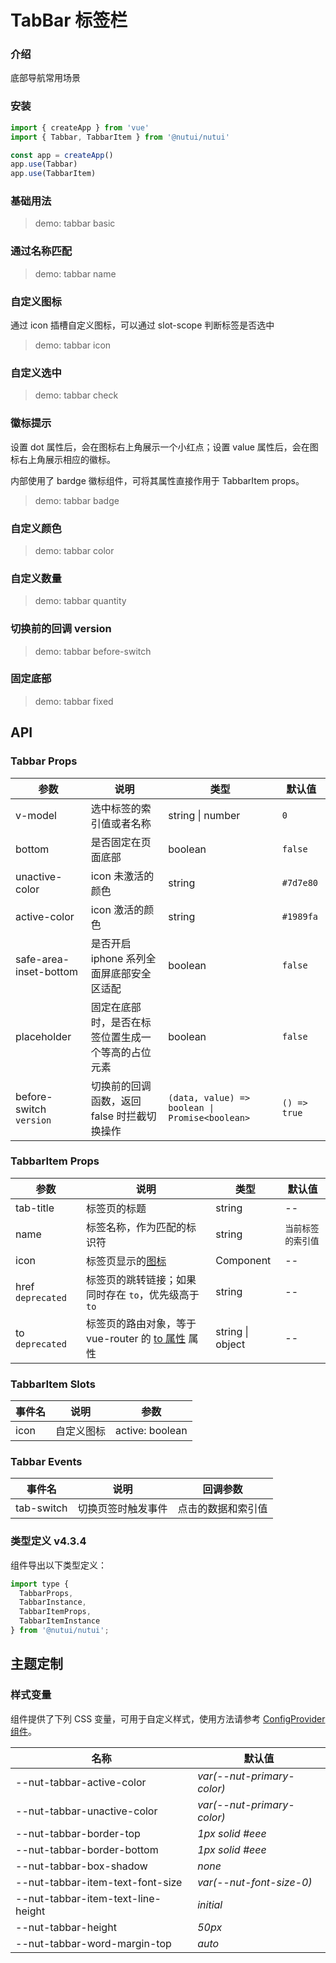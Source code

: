 # TabBar 标签栏

### 介绍

底部导航常用场景

### 安装

```js
import { createApp } from 'vue'
import { Tabbar, TabbarItem } from '@nutui/nutui'

const app = createApp()
app.use(Tabbar)
app.use(TabbarItem)
```

### 基础用法

> demo: tabbar basic

### 通过名称匹配

> demo: tabbar name

### 自定义图标

通过 icon 插槽自定义图标，可以通过 slot-scope 判断标签是否选中

> demo: tabbar icon

### 自定义选中

> demo: tabbar check

### 徽标提示

设置 dot 属性后，会在图标右上角展示一个小红点；设置 value 属性后，会在图标右上角展示相应的徽标。

内部使用了 bardge 徽标组件，可将其属性直接作用于 TabbarItem props。

> demo: tabbar badge

### 自定义颜色

> demo: tabbar color

### 自定义数量

> demo: tabbar quantity

### 切换前的回调 version

> demo: tabbar before-switch

### 固定底部

> demo: tabbar fixed

## API

### Tabbar Props

| 参数 | 说明 | 类型 | 默认值 |
| --- | --- | --- | --- |
| v-model | 选中标签的索引值或者名称 | string \| number | `0` |
| bottom | 是否固定在页面底部 | boolean | `false` |
| unactive-color | icon 未激活的颜色 | string | `#7d7e80` |
| active-color | icon 激活的颜色 | string | `#1989fa` |
| safe-area-inset-bottom | 是否开启 iphone 系列全面屏底部安全区适配 | boolean | `false` |
| placeholder | 固定在底部时，是否在标签位置生成一个等高的占位元素 | boolean | `false` |
| before-switch `version` | 切换前的回调函数，返回 false 时拦截切换操作 | `(data, value) => boolean \| Promise<boolean>` | `() => true` |

### TabbarItem Props

| 参数 | 说明 | 类型 | 默认值 |
| --- | --- | --- | --- |
| tab-title | 标签页的标题 | string | -- |
| name | 标签名称，作为匹配的标识符 | string | `当前标签的索引值` |
| icon | 标签页显示的[图标](#/zh-CN/component/icon) | Component | -- |
| href `deprecated` | 标签页的跳转链接；如果同时存在 `to`，优先级高于 `to` | string | -- |
| to `deprecated` | 标签页的路由对象，等于 vue-router 的 [to 属性](https://router.vuejs.org/zh/api/#to) 属性 | string \| object | -- |

### TabbarItem Slots

| 事件名 | 说明 | 参数 |
| --- | --- | --- |
| icon | 自定义图标 | active: boolean |

### Tabbar Events

| 事件名 | 说明 | 回调参数 |
| --- | --- | --- |
| tab-switch | 切换页签时触发事件 | 点击的数据和索引值 |

### 类型定义 v4.3.4

组件导出以下类型定义：

```js
import type {
  TabbarProps,
  TabbarInstance,
  TabbarItemProps,
  TabbarItemInstance
} from '@nutui/nutui';
```

## 主题定制

### 样式变量

组件提供了下列 CSS 变量，可用于自定义样式，使用方法请参考 [ConfigProvider 组件](#/zh-CN/component/configprovider)。

| 名称 | 默认值 |
| --- | --- |
| --nut-tabbar-active-color | _var(--nut-primary-color)_ |
| --nut-tabbar-unactive-color | _var(--nut-primary-color)_ |
| --nut-tabbar-border-top | _1px solid #eee_ |
| --nut-tabbar-border-bottom | _1px solid #eee_ |
| --nut-tabbar-box-shadow | _none_ |
| --nut-tabbar-item-text-font-size | _var(--nut-font-size-0)_ |
| --nut-tabbar-item-text-line-height | _initial_ |
| --nut-tabbar-height | _50px_ |
| --nut-tabbar-word-margin-top | _auto_ |

